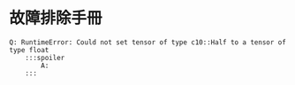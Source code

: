 # 故障排除手冊

```text
Q: RuntimeError: Could not set tensor of type c10::Half to a tensor of type float
    :::spoiler
        A: 
    :::
```